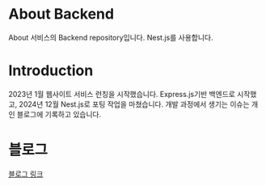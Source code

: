 # About Backend

About 서비스의 Backend repository입니다.
Nest.js를 사용합니다.

# Introduction
2023년 1월 웹사이트 서비스 런칭을 시작했습니다.
Express.js기반 백엔드로 시작했고, 2024년 12월 Nest.js로 포팅 작업을 마쳤습니다.
개발 과정에서 생기는 이슈는 개인 블로그에 기록하고 있습니다.

# 블로그

[블로그 링크](https://beming-dev.github.io/subCategory/about/)
